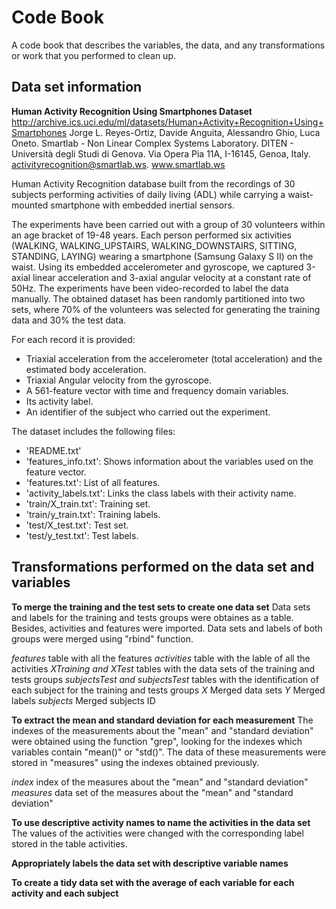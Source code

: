 # Code Book
A code book that describes the variables, the data, and any transformations or work that you performed to clean up.

## Data set information
**Human Activity Recognition Using Smartphones Dataset**
http://archive.ics.uci.edu/ml/datasets/Human+Activity+Recognition+Using+Smartphones
Jorge L. Reyes-Ortiz, Davide Anguita, Alessandro Ghio, Luca Oneto. Smartlab - Non Linear Complex Systems Laboratory. DITEN - Università degli Studi di Genova. Via Opera Pia 11A, I-16145, Genoa, Italy. activityrecognition@smartlab.ws. www.smartlab.ws

Human Activity Recognition database built from the recordings of 30 subjects performing activities of daily living (ADL) while carrying a waist-mounted smartphone with embedded inertial sensors.

The experiments have been carried out with a group of 30 volunteers within an age bracket of 19-48 years. Each person performed six activities (WALKING, WALKING_UPSTAIRS, WALKING_DOWNSTAIRS, SITTING, STANDING, LAYING) wearing a smartphone (Samsung Galaxy S II) on the waist. Using its embedded accelerometer and gyroscope, we captured 3-axial linear acceleration and 3-axial angular velocity at a constant rate of 50Hz. The experiments have been video-recorded to label the data manually. The obtained dataset has been randomly partitioned into two sets, where 70% of the volunteers was selected for generating the training data and 30% the test data. 

For each record it is provided:
* Triaxial acceleration from the accelerometer (total acceleration) and the estimated body acceleration.
* Triaxial Angular velocity from the gyroscope. 
* A 561-feature vector with time and frequency domain variables. 
* Its activity label. 
* An identifier of the subject who carried out the experiment.

The dataset includes the following files:
* 'README.txt'
* 'features_info.txt': Shows information about the variables used on the feature vector.
* 'features.txt': List of all features.
* 'activity_labels.txt': Links the class labels with their activity name.
* 'train/X_train.txt': Training set.
* 'train/y_train.txt': Training labels.
* 'test/X_test.txt': Test set.
* 'test/y_test.txt': Test labels.

## Transformations performed on the data set and variables
**To merge the training and the test sets to create one data set**
Data sets and labels for the training and tests groups were obtaines as a table. Besides, activities and features were imported.
Data sets and labels of both groups were merged using "rbind" function.

*features* table with all the features
*activities* table with the lable of all the activities
*XTraining and XTest* tables with the data sets of the training and tests groups
*subjectsTest and subjectsTest* tables with the identification of each subject for the training and tests groups
*X* Merged data sets
*Y* Merged labels
*subjects* Merged subjects ID

**To extract the mean and standard deviation for each measurement**
The indexes of the measurements about the "mean" and "standard deviation" were obtained using the function "grep", looking for the indexes which variables contain "mean()" or "std()".
The data of these measurements were stored in "measures" using the indexes obtained previously.

*index* index of the measures about the "mean" and "standard deviation"
*measures* data set of the measures about the "mean" and "standard deviation"

**To use descriptive activity names to name the activities in the data set**
The values of the activities were changed with the corresponding label stored in the table activities.

**Appropriately labels the data set with descriptive variable names**

**To create a tidy data set with the average of each variable for each activity and each subject**

